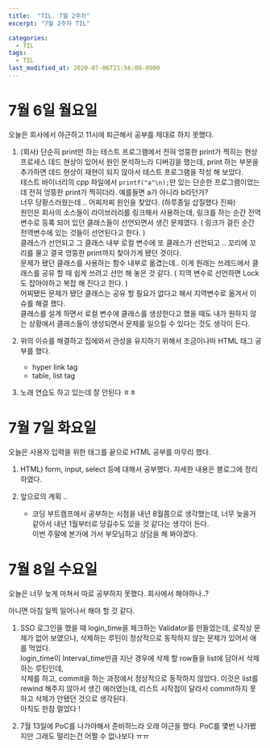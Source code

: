 ```yaml
---
title:  "TIL. 7월 2주차"
excerpt: "7월 2주차 TIL"

categories:
  - TIL
tags:
  - TIL
last_modified_at: 2020-07-06T21:56:00-0900
---
```

# 7월 6일 월요일
오늘은 회사에서 야근하고 11시에 퇴근해서 공부를 제대로 하지 못했다.  

1. (회사) 단순히 print만 하는 테스트 프로그램에서 전혀 엉뚱한 print가 찍히는 현상   
프로세스 데드 현상이 있어서 원인 분석하느라 디버깅을 했는데, print 하는 부분을 추가하면 데드 현상이 재현이 되지 않아서 테스트 프로그램을 작성 해 보았다.  
테스트 바이너리의 cpp 파일에서 `printf("a"\n);`만 있는 단순한 프로그램이었는데 전혀 엉뚱한 print가 찍히더라. 예를들면 a가 아니라 b라던가?  
너무 당황스러웠는데 .. 어찌저찌 원인을 찾았다. (하루종일 삽질했다 진짜)  
원인은 회사의 소스들이 라이브러리를 링크해서 사용하는데, 링크를 하는 순간 전역변수로 등록 되어 있던 클래스들이 선언되면서 생긴 문제였다. ( 링크가 걸린 순간 전역변수에 있는 것들이 선언된다고 한다. )  
클래스가 선언되고 그 클래스 내부 로컬 변수에 또 클래스가 선언되고 .. 꼬리에 꼬리를 물고 결국 엉뚱한 print까지 찾아가게 됐던 것이다.  
문제가 됐던 클래스를 사용하는 함수 내부로 옮겼는데.. 이게 원래는 쓰레드에서 클래스를 공유 할 때 쉽게 쓰려고 선언 해 놓은 것 같다. ( 지역 변수로 선언하면 Lock도 잡아야하고 복잡 해 진다고 한다. )  
어찌됐든 문제가 됐던 클래스는 공유 할 필요가 없다고 해서 지역변수로 옮겨서 이슈를 해결 했다.  
클래스를 설계 하면서 로컬 변수에 클래스를 생성한다고 했을 때도 내가 원하지 않는 상황에서 클래스들이 생성되면서 문제를 일으킬 수 있다는 것도 생각이 든다. 

2. 위의 이슈를 해결하고 집에와서 관성을 유지하기 위해서 조금이나마 HTML 태그 공부를 했다.
    - hyper link tag
    - table, list tag

3. 노래 연습도 하고 있는데 잘 안된다 ㅎㅎ

# 7월 7일 화요일
오늘은 사용자 입력을 위한 태그를 끝으로 HTML 공부를 마무리 했다. 

1. HTML) form, input, select 등에 대해서 공부했다. 자세한 내용은 블로그에 정리 하였다. 

2. 앞으로의 계획 ..  
    - 코딩 부트캠프에서 공부하는 시점을 내년 8월쯤으로 생각했는데, 너무 늦을거 같아서 내년 1월부터로 당길수도 있을 것 같다는 생각이 든다.   
    이번 주말에 본가에 가서 부모님하고 상담을 해 봐야겠다. 

# 7월 8일 수요일
오늘은 너무 늦게 마쳐서 따로 공부하지 못했다. 회사에서 해야하나..?

아니면 아침 일찍 일어나서 해야 할 것 같다. 

1. SSO 로그인을 했을 때 login_time을 체크하는 Validator를 만들었는데, 로직상 문제가 없어 보였으나, 삭제하는 루틴이 정상적으로 동작하지 않는 문제가 있어서 애를 먹었다.  
login_time이 Interval_time만큼 지난 경우에 삭제 할 row들을 list에 담아서 삭제하는 루틴인데,  
삭제를 하고, commit을 하는 과정에서 정상적으로 동작하지 않았다. 이것은 list를 rewind 해주지 않아서 생긴 에러였는데, 리스트 시작점이 달라서 commit하지 못하고 삭제가 안됐던 것으로 생각된다.  
아직도 한참 멀었다 !

2. 7월 13일에 PoC를 나가야해서 준비하느라 오래 야근을 했다. PoC를 몇번 나가봤지만 그래도 떨리는건 어쩔 수 없나보다 ㅠㅠ
  
